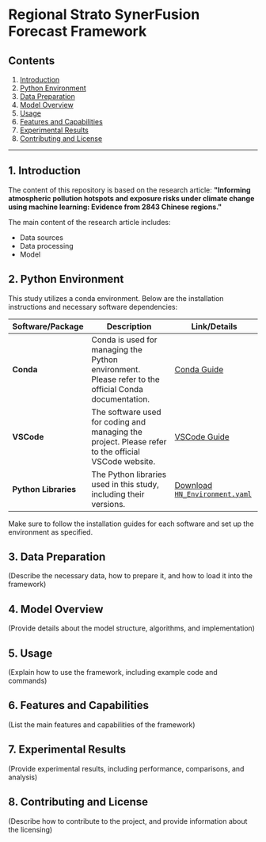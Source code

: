 # Regional Strato SynerFusion Forecast Framework

## Contents

1. [Introduction](#Introduction)
2. [Python Environment](#Python-Environment)
3. [Data Preparation](#Data-Preparation)
4. [Model Overview](#Model-Overview)
5. [Usage](#Usage)
6. [Features and Capabilities](#Features-and-Capabilities)
7. [Experimental Results](#Experimental-Results)
8. [Contributing and License](#Contributing-and-License)

---

## 1. Introduction

The content of this repository is based on the research article:
**"Informing atmospheric pollution hotspots and exposure risks under climate change using machine learning: Evidence from 2843 Chinese regions."**

The main content of the research article includes:
- Data sources
- Data processing
- Model

## 2. Python Environment

This study utilizes a conda environment. Below are the installation instructions and necessary software dependencies:

| Software/Package   | Description                                                         | Link/Details                                                                 |
| ------------------ | ------------------------------------------------------------------- | ---------------------------------------------------------------------------- |
| **Conda**          | Conda is used for managing the Python environment. Please refer to the official Conda documentation. | [Conda Guide](https://www.anaconda.com/docs/tools/anaconda-org/user-guide/main) |
| **VSCode**         | The software used for coding and managing the project. Please refer to the official VSCode website. | [VSCode Guide](https://code.visualstudio.com/docs)                          |
| **Python Libraries** | The Python libraries used in this study, including their versions.  | [Download `HN_Environment.yaml`](https://github.com/your-repo-path/HN_Environment.yaml) |

Make sure to follow the installation guides for each software and set up the environment as specified.

## 3. Data Preparation

(Describe the necessary data, how to prepare it, and how to load it into the framework)

## 4. Model Overview

(Provide details about the model structure, algorithms, and implementation)

## 5. Usage

(Explain how to use the framework, including example code and commands)

## 6. Features and Capabilities

(List the main features and capabilities of the framework)

## 7. Experimental Results

(Provide experimental results, including performance, comparisons, and analysis)

## 8. Contributing and License

(Describe how to contribute to the project, and provide information about the licensing)
